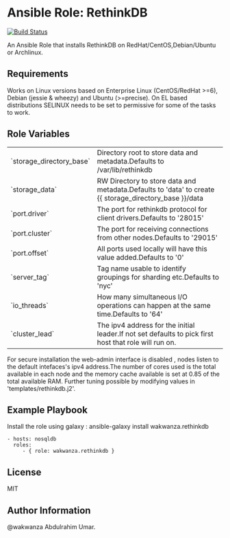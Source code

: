 Ansible Role: RethinkDB
=========

[![Build Status](https://travis-ci.org/wakwanza/ansible-role-rethinkdb.svg?branch=master)](https://travis-ci.org/wakwanza/ansible-role-rethinkdb)

An Ansible Role that installs RethinkDB on RedHat/CentOS,Debian/Ubuntu or Archlinux.


Requirements
------------

Works on Linux versions based on Enterprise Linux (CentOS/RedHat >=6), Debian (jessie & wheezy) and Ubuntu (>=precise).
On EL based distributions SELINUX needs to be set to permissive for some of the tasks to work.

Role Variables
--------------

<table>
    <tr>
        <td>`storage_directory_base`</td> <td>Directory root to store data and metadata.Defaults to /var/lib/rethinkdb</td>
    </tr>
        <tr>
        <td>`storage_data`</td> <td>RW Directory to store data and metadata.Defaults to 'data' to create {{ storage_directory_base }}/data </td>
    </tr>
    <tr>
        <td>`port.driver`</td> <td>The port for rethinkdb protocol for client drivers.Defaults to '28015'</td>
    </tr>
    </tr>
    <tr>
        <td>`port.cluster`</td> <td>The port for receiving connections from other nodes.Defaults to '29015'</td>
    </tr>
    <tr>
        <td>`port.offset`</td> <td>All ports used locally will have this value added.Defaults to '0'</td>
    </tr>
     <tr>
        <td>`server_tag`</td> <td>Tag name usable to identify groupings for sharding etc.Defaults to 'nyc'</td>
    </tr>
    <tr>
        <td>`io_threads`</td> <td> How many simultaneous I/O operations can happen at the same time.Defaults to '64'</td>
    </tr>
    <tr>
        <td>`cluster_lead`</td> <td>The ipv4 address for the initial leader.If not set defaults to pick first host that role will run on.</td>
    </tr>
</table>

For secure installation the web-admin interface is disabled , nodes listen to the default intefaces's ipv4 address.The number of cores used is the total available in each node and the memory cache available is set at 0.85 of the total available RAM.
Further tuning possible by modifying values in 'templates/rethinkdb.j2'.

Example Playbook
----------------

Install the role using galaxy : ansible-galaxy install wakwanza.rethinkdb

    - hosts: nosqldb
      roles:
         - { role: wakwanza.rethinkdb }

License
-------

MIT

Author Information
------------------

@wakwanza Abdulrahim Umar.
